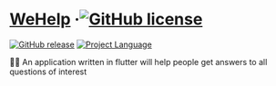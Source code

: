 #  [WeHelp](https://github.com/ars-kalinichenko/WeHelp/releases) &middot;[![GitHub license](https://img.shields.io/github/license/ars-kalinichenko/WeHelp?color=success&label=License)](https://github.com/ars-kalinichenko/WeHelp/blob/master/LICENSE)
[![GitHub release](https://img.shields.io/github/downloads/ars-kalinichenko/WeHelp/total?color=success&label=downloads)](https://github.com/ars-kalinichenko/WeHelp/releases)
[![Project Language](https://img.shields.io/github/languages/top/ars-kalinichenko/WeHelp)](https://github.com/ars-kalinichenko/WeHelp)

🙋🏻 An application written in flutter will help people get answers to all questions of interest
